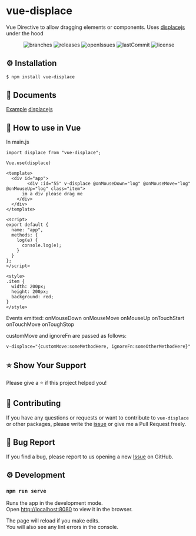 # vue-displace

Vue Directive to allow dragging elements or components. Uses [displacejs](https://github.com/catc/displace) under the hood

<p align="center">
	<img src="https://flat.badgen.net/github/branches/bensladden/vue-displace" alt="branches">
	<img src="https://flat.badgen.net/github/releases/bensladden/vue-displace" alt="releases">
	<img src="https://flat.badgen.net/github/open-issues/bensladden/vue-displace" alt="openIssues">
	<img src="https://flat.badgen.net/github/last-commit/bensladden/vue-displace" alt="lastCommit">
	<img src="https://flat.badgen.net/github/license/bensladden/vue-displace" alt="license">
</p>

## ⚙️ Installation
```sh
$ npm install vue-displace
```
## 📄 Documents
[Example](https://codesandbox.io/s/vue-displace-myxdb)
[displacejs](https://github.com/catc/displace)

## 🚀 How to use in Vue

In main.js
```vue
import displace from "vue-displace";

Vue.use(displace)
```

```vue
<template>
  <div id="app">
        <div :id="55" v-displace @onMouseDown="log" @onMouseMove="log" @onMouseUp="log" class="item">
      im a div please drag me
    </div>
  </div>
</template>

<script>
export default {
  name: "app",
  methods: {
    log(e) {
      console.log(e);
    }
  }
};
</script>

<style>
.item {
  width: 200px;
  height: 200px;
  background: red;
}
</style>

```

Events emitted:
onMouseDown
onMouseMove
onMouseUp
onTouchStart
onTouchMove
onToughStop

customMove and ignoreFn are passed as follows:

```vue
v-displace="{customMove:someMethodHere, ignoreFn:someOtherMethodHere}"
```

## ⭐️ Show Your Support
Please give a ⭐️ if this project helped you!


## 👏 Contributing

If you have any questions or requests or want to contribute to `vue-displace` or other packages, please write the [issue](https://github.com/bensladden/vue-displace/issues) or give me a Pull Request freely.

## 🐞 Bug Report

If you find a bug, please report to us opening a new [Issue](https://github.com/bensladden/vue-displace/issues) on GitHub.

## ⚙️ Development
### `npm run serve`

Runs the app in the development mode.<br>
Open [http://localhost:8080](http://localhost:8080) to view it in the browser.

The page will reload if you make edits.<br>
You will also see any lint errors in the console.